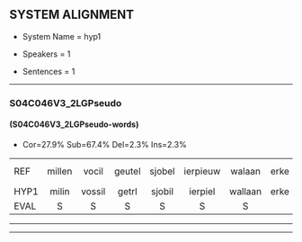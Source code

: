 
## SYSTEM ALIGNMENT

- System Name = hyp1

- Speakers = 1

- Sentences = 1

---

### S04C046V3_2LGPseudo

#### (S04C046V3_2LGPseudo-words)

- Cor=27.9%	Sub=67.4%	Del=2.3%	Ins=2.3%

|  |  |  |  |  |  |  |  |  |  |  |  |  |  |  |  |  |  |  |  |  |  |  |  |  |  |  |  |  |  |  |  |  |  |  |  |  |  |  |  |  |  |  |  |
|:--- |:---:|:---:|:---:|:---:|:---:|:---:|:---:|:---:|:---:|:---:|:---:|:---:|:---:|:---:|:---:|:---:|:---:|:---:|:---:|:---:|:---:|:---:|:---:|:---:|:---:|:---:|:---:|:---:|:---:|:---:|:---:|:---:|:---:|:---:|:---:|:---:|:---:|:---:|:---:|:---:|:---:|:---:|:---:|
| REF | millen | vocil | geutel | sjobel | ierpieuw | walaan | erke | haweel | saarweng | gevicht | eemde | bepoud | * | orstalk | * | veten | gefouw |  | vurpaand | nizung | fiewon | kneurem | vawaai | strellen*(strelen) | zwieten | foetbans | oonste | muider | grijnken | schielstaug | prilsood | vloender | milste | veurder | kloeien | ulen | orponk | schodig | ijpo | menuur | spreikje | hiffreeuw | wooien*(waaien) |
| HYP1 | milin | vossil | getrl | sjobil | ierpiel | wallaan | erke | heweel | sarweng | gevicht |  | inde | be | pat | osttalk | veten | gefouw | rurpend | nee | zun | fion | kneren | vawaai | strelen | zweten | foetbans | onste | mader | grijnken | shielstan | rilsot | vlunder | milste | verder | kloeien | ulen | orponk | scholing | eppo | menuur | sprejkje | hifferin | waen |
| EVAL | S | S | S | S | S | S |  | S | S |  | D | S | S | S | S |  |  | I | S | S | S | S |  | S | S |  | S | S |  | S | S | S |  | S |  |  |  | S | S |  | S | S | S |
---

---
